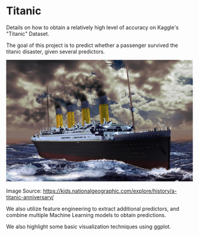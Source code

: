 # Titanic
Details on how to obtain a relatively high level of accuracy on Kaggle's "Titanic" Dataset.

The goal of this project is to predict whether a passenger  survived the titanic disaster, given several predictors.


![What is this](images/titanic.png)

Image Source: https://kids.nationalgeographic.com/explore/history/a-titanic-anniversary/


We also utilize feature engineering to extract additional predictors, and combine multiple Machine Learning models to obtain predictions.

We also highlight some basic visualization techniques using ggplot.
